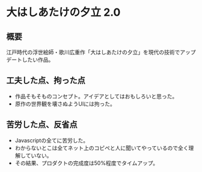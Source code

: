 # 大はしあたけの夕立 2.0

## 概要
江戸時代の浮世絵師・歌川広重作「大はしあたけの夕立」を現代の技術でアップデートしたい作品。

## 工夫した点、拘った点
- 作品そもそものコンセプト。アイデアとしてはおもしろいと思った。
- 原作の世界観を壊さぬようUIには拘った。

## 苦労した点、反省点
- Javascriptの全てに苦労した。
- わからないとこは全てネット上のコピペと人に聞いてやっているので全く理解していない。
- その結果、プロダクトの完成度は50%程度でタイムアップ。
